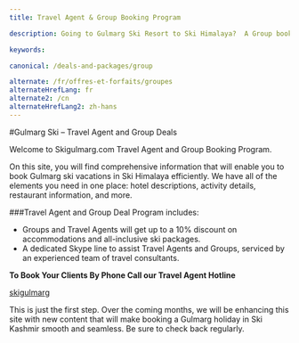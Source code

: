 ```yaml
---
title: Travel Agent & Group Booking Program

description: Going to Gulmarg Ski Resort to Ski Himalaya?  A Group booking will give you up to a 10% Booking Discount.  A Travel Agent Discount up to 10% is also available.

keywords:

canonical: /deals-and-packages/group

alternate: /fr/offres-et-forfaits/groupes
alternateHrefLang: fr
alternate2: /cn
alternateHrefLang2: zh-hans
---
```


#Gulmarg Ski – Travel Agent and Group Deals

Welcome to Skigulmarg.com Travel Agent and Group Booking Program.

On this site, you will find comprehensive information that will enable you to book Gulmarg ski vacations in Ski Himalaya efficiently. We have all of the elements you need in one place: hotel descriptions, activity details, restaurant information, and more.

###Travel Agent and Group Deal Program includes:

+ Groups and Travel Agents will get up to a 10% discount on accommodations and all-inclusive ski packages.
+ A dedicated Skype line to assist Travel Agents and Groups, serviced by an experienced team of travel consultants.

**To Book Your Clients By Phone Call our Travel Agent Hotline**

<p>
	<i class="fa fa-skype"></i> <a href="skype:skigulmarg?call">skigulmarg</a><br>
	<script>
	    // A wizard to generate this code is at http://www.jottings.com/obfuscator/
	    coded = "t4uI5OEYUI@t4uI5OEYUI.xfE";
	    key = "PkVsmpif9OwxLrY1vSdW7qAn084KtEXugyT6jFUeJbBNoHlQc2zaCR3h5IMGDZ";
	    shift=coded.length;
	    link="";
	    for (i = 0; i < coded.length; i++) {
	        if (key.indexOf(coded.charAt(i)) == -1) {
	            ltr = coded.charAt(i);
	            link += (ltr);
	        }
	        else {
	            ltr = (key.indexOf(coded.charAt(i)) - shift + key.length) % key.length;
	            link += (key.charAt(ltr));
	        }
	    }
	    document.write("<i class='fa fa-envelope'></i> <a href='mailto:" + link + "'>" + link + "</a>");
	</script>
</p>
This is just the first step. Over the coming months, we will be enhancing this site with new content that will make booking a Gulmarg holiday in Ski Kashmir smooth and seamless. Be sure to check back regularly.

